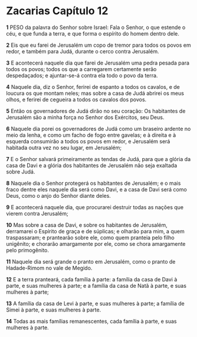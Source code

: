 # Zacarias Capítulo 12

**1** 	PESO da palavra do Senhor sobre Israel: Fala o Senhor, o que estende o céu, e que funda a terra, e que forma o espírito do homem dentro dele.

**2** 	Eis que eu farei de Jerusalém um copo de tremor para todos os povos em redor, e também para Judá, durante o cerco contra Jerusalém.

**3** 	E acontecerá naquele dia que farei de Jerusalém uma pedra pesada para todos os povos; todos os que a carregarem certamente serão despedaçados; e ajuntar-se-á contra ela todo o povo da terra.

**4** 	Naquele dia, diz o Senhor, ferirei de espanto a todos os cavalos, e de loucura os que montam neles; mas sobre a casa de Judá abrirei os meus olhos, e ferirei de cegueira a todos os cavalos dos povos.

**5** 	Então os governadores de Judá dirão no seu coração: Os habitantes de Jerusalém são a minha força no Senhor dos Exércitos, seu Deus.

**6** 	Naquele dia porei os governadores de Judá como um braseiro ardente no meio da lenha, e como um facho de fogo entre gavelas; e à direita e à esquerda consumirão a todos os povos em redor, e Jerusalém será habitada outra vez no seu lugar, em Jerusalém;

**7** 	E o Senhor salvará primeiramente as tendas de Judá, para que a glória da casa de Davi e a glória dos habitantes de Jerusalém não seja exaltada sobre Judá.

**8** 	Naquele dia o Senhor protegerá os habitantes de Jerusalém; e o mais fraco dentre eles naquele dia será como Davi, e a casa de Davi será como Deus, como o anjo do Senhor diante deles.

**9** 	E acontecerá naquele dia, que procurarei destruir todas as nações que vierem contra Jerusalém;

**10** 	Mas sobre a casa de Davi, e sobre os habitantes de Jerusalém, derramarei o Espírito de graça e de súplicas; e olharão para mim, a quem traspassaram; e prantearão sobre ele, como quem pranteia pelo filho unigênito; e chorarão amargamente por ele, como se chora amargamente pelo primogênito.

**11** 	Naquele dia será grande o pranto em Jerusalém, como o pranto de Hadade-Rimom no vale de Megido.

**12** 	E a terra pranteará, cada família à parte: a família da casa de Davi à parte, e suas mulheres à parte; e a família da casa de Natã à parte, e suas mulheres à parte;

**13** 	A família da casa de Levi à parte, e suas mulheres à parte; a família de Simei à parte, e suas mulheres à parte.

**14** 	Todas as mais famílias remanescentes, cada família à parte, e suas mulheres à parte.

